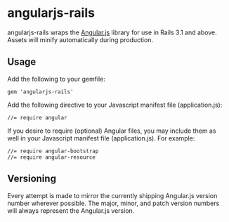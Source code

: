 # angularjs-rails

angularjs-rails wraps the [Angular.js](http://angularjs.org) library for use in Rails 3.1 and above. Assets will minify automatically during production.

## Usage

Add the following to your gemfile:

    gem 'angularjs-rails'

Add the following directive to your Javascript manifest file (application.js):

    //= require angular
    
If you desire to require (optional) Angular files, you may include them as well in your Javascript manifest file (application.js). For example:

	//= require angular-bootstrap
	//= require angular-resource

## Versioning

Every attempt is made to mirror the currently shipping Angular.js version number wherever possible.
The major, minor, and patch version numbers will always represent the Angular.js version.
